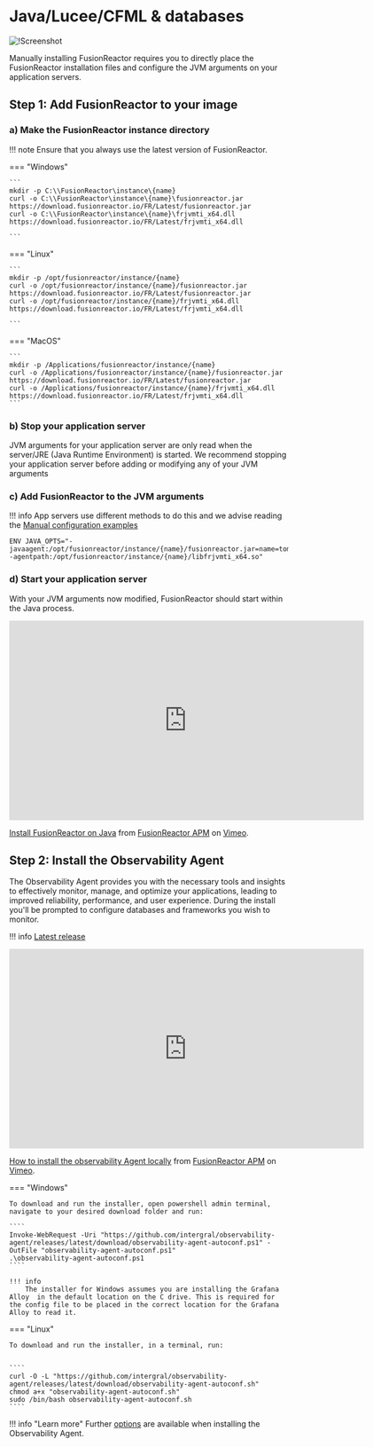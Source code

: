 # Java/Lucee/CFML & databases 

![!Screenshot](/frdocs/Best-Practices/Installation/Images/Script1.png)

Manually installing FusionReactor requires you to directly place the FusionReactor installation files and configure the JVM arguments on your application servers.

## Step 1: Add FusionReactor to your image

### a) Make the FusionReactor instance directory


!!! note 
    Ensure that you always use the latest version of FusionReactor.
    

=== "Windows"


    ```
    mkdir -p C:\\FusionReactor\instance\{name}
    curl -o C:\\FusionReactor\instance\{name}\fusionreactor.jar https://download.fusionreactor.io/FR/Latest/fusionreactor.jar
    curl -o C:\\FusionReactor\instance\{name}\frjvmti_x64.dll https://download.fusionreactor.io/FR/Latest/frjvmti_x64.dll

    ```

=== "Linux"

    ```
    mkdir -p /opt/fusionreactor/instance/{name}
    curl -o /opt/fusionreactor/instance/{name}/fusionreactor.jar https://download.fusionreactor.io/FR/Latest/fusionreactor.jar
    curl -o /opt/fusionreactor/instance/{name}/frjvmti_x64.dll https://download.fusionreactor.io/FR/Latest/frjvmti_x64.dll

    ```



=== "MacOS"

    ```
    mkdir -p /Applications/fusionreactor/instance/{name}
    curl -o /Applications/fusionreactor/instance/{name}/fusionreactor.jar https://download.fusionreactor.io/FR/Latest/fusionreactor.jar
    curl -o /Applications/fusionreactor/instance/{name}/frjvmti_x64.dll https://download.fusionreactor.io/FR/Latest/frjvmti_x64.dll
    ```

### b)  Stop your application server
JVM arguments for your application server are only read when the server/JRE (Java Runtime Environment) is started. We recommend stopping your application server before adding or modifying any of your JVM arguments

### c) Add FusionReactor to the JVM arguments 

!!! info 
    App servers use different methods to do this and we advise reading the [Manual configuration examples](/Installation/Manual/Manual-Configuration-Examples/)

```
ENV JAVA_OPTS="-javaagent:/opt/fusionreactor/instance/{name}/fusionreactor.jar=name=tomcat,address=8088 -agentpath:/opt/fusionreactor/instance/{name}/libfrjvmti_x64.so"
```


### d) Start your application server
With your JVM arguments now modified, FusionReactor should start within the Java process.

<iframe src="https://player.vimeo.com/video/600155904?h=9f7dada6ed" width="640" height="360" frameborder="0" allow="autoplay; fullscreen; picture-in-picture" allowfullscreen></iframe>
<p><a href="https://vimeo.com/600155904">Install FusionReactor on Java</a> from <a href="https://vimeo.com/user109619720">FusionReactor APM</a> on <a href="https://vimeo.com">Vimeo</a>.</p>

## Step 2: Install the Observability Agent

The Observability Agent provides you with the necessary tools and insights to effectively monitor, manage, and optimize your applications, leading to improved reliability, performance, and user experience. During the install you'll be prompted to configure databases and frameworks you wish to monitor.



!!! info
    [Latest release](https://github.com/intergral/observability-agent/releases)

<iframe src="https://player.vimeo.com/video/946516448?h=2875944fd9" width="640" height="360" frameborder="0" allow="autoplay; fullscreen; picture-in-picture" allowfullscreen></iframe>
<p><a href="https://vimeo.com/946516448">How to install the observability Agent locally</a> from <a href="https://vimeo.com/user109619720">FusionReactor APM</a> on <a href="https://vimeo.com">Vimeo</a>.</p>

=== "Windows" 
   
    To download and run the installer, open powershell admin terminal, navigate to your desired download folder and run: 

    ````
    Invoke-WebRequest -Uri "https://github.com/intergral/observability-agent/releases/latest/download/observability-agent-autoconf.ps1" -OutFile "observability-agent-autoconf.ps1"
    .\observability-agent-autoconf.ps1
    ````

    !!! info
        The installer for Windows assumes you are installing the Grafana Alloy  in the default location on the C drive. This is required for the config file to be placed in the correct location for the Grafana Alloy to read it.

=== "Linux" 

    To download and run the installer, in a terminal, run:


    ````
    curl -O -L "https://github.com/intergral/observability-agent/releases/latest/download/observability-agent-autoconf.sh"
    chmod a+x "observability-agent-autoconf.sh"
    sudo /bin/bash observability-agent-autoconf.sh
    ````

!!! info "Learn more"
    Further [options](/Cloud/Observability-Agent-Install/observability-agent/#options) are available when installing the Observability Agent.
